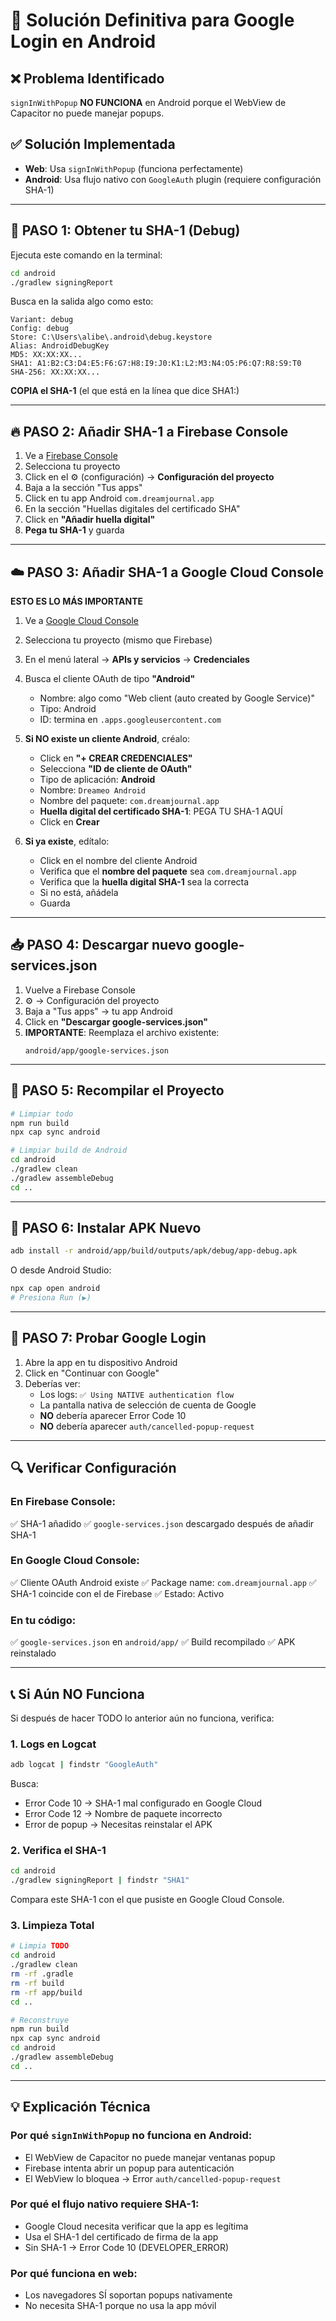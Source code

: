 # 🔧 Solución Definitiva para Google Login en Android

## ❌ Problema Identificado

`signInWithPopup` **NO FUNCIONA** en Android porque el WebView de Capacitor no puede manejar popups.

## ✅ Solución Implementada

- **Web**: Usa `signInWithPopup` (funciona perfectamente)
- **Android**: Usa flujo nativo con `GoogleAuth` plugin (requiere configuración SHA-1)

---

## 🔑 PASO 1: Obtener tu SHA-1 (Debug)

Ejecuta este comando en la terminal:

```bash
cd android
./gradlew signingReport
```

Busca en la salida algo como esto:

```
Variant: debug
Config: debug
Store: C:\Users\alibe\.android\debug.keystore
Alias: AndroidDebugKey
MD5: XX:XX:XX...
SHA1: A1:B2:C3:D4:E5:F6:G7:H8:I9:J0:K1:L2:M3:N4:O5:P6:Q7:R8:S9:T0
SHA-256: XX:XX:XX...
```

**COPIA el SHA-1** (el que está en la línea que dice SHA1:)

---

## 🔥 PASO 2: Añadir SHA-1 a Firebase Console

1. Ve a [Firebase Console](https://console.firebase.google.com/)
2. Selecciona tu proyecto
3. Click en el ⚙️ (configuración) → **Configuración del proyecto**
4. Baja a la sección "Tus apps"
5. Click en tu app Android `com.dreamjournal.app`
6. En la sección "Huellas digitales del certificado SHA"
7. Click en **"Añadir huella digital"**
8. **Pega tu SHA-1** y guarda

---

## ☁️ PASO 3: Añadir SHA-1 a Google Cloud Console

**ESTO ES LO MÁS IMPORTANTE**

1. Ve a [Google Cloud Console](https://console.cloud.google.com/)
2. Selecciona tu proyecto (mismo que Firebase)
3. En el menú lateral → **APIs y servicios** → **Credenciales**
4. Busca el cliente OAuth de tipo **"Android"**
   - Nombre: algo como "Web client (auto created by Google Service)"
   - Tipo: Android
   - ID: termina en `.apps.googleusercontent.com`
5. **Si NO existe un cliente Android**, créalo:

   - Click en **"+ CREAR CREDENCIALES"**
   - Selecciona **"ID de cliente de OAuth"**
   - Tipo de aplicación: **Android**
   - Nombre: `Dreameo Android`
   - Nombre del paquete: `com.dreamjournal.app`
   - **Huella digital del certificado SHA-1**: PEGA TU SHA-1 AQUÍ
   - Click en **Crear**

6. **Si ya existe**, edítalo:
   - Click en el nombre del cliente Android
   - Verifica que el **nombre del paquete** sea `com.dreamjournal.app`
   - Verifica que la **huella digital SHA-1** sea la correcta
   - Si no está, añádela
   - Guarda

---

## 📥 PASO 4: Descargar nuevo google-services.json

1. Vuelve a Firebase Console
2. ⚙️ → Configuración del proyecto
3. Baja a "Tus apps" → tu app Android
4. Click en **"Descargar google-services.json"**
5. **IMPORTANTE**: Reemplaza el archivo existente:
   ```
   android/app/google-services.json
   ```

---

## 🔨 PASO 5: Recompilar el Proyecto

```bash
# Limpiar todo
npm run build
npx cap sync android

# Limpiar build de Android
cd android
./gradlew clean
./gradlew assembleDebug
cd ..
```

---

## 📱 PASO 6: Instalar APK Nuevo

```bash
adb install -r android/app/build/outputs/apk/debug/app-debug.apk
```

O desde Android Studio:

```bash
npx cap open android
# Presiona Run (▶️)
```

---

## 🧪 PASO 7: Probar Google Login

1. Abre la app en tu dispositivo Android
2. Click en "Continuar con Google"
3. Deberías ver:
   - Los logs: `✅ Using NATIVE authentication flow`
   - La pantalla nativa de selección de cuenta de Google
   - **NO** debería aparecer Error Code 10
   - **NO** debería aparecer `auth/cancelled-popup-request`

---

## 🔍 Verificar Configuración

### En Firebase Console:

✅ SHA-1 añadido
✅ `google-services.json` descargado después de añadir SHA-1

### En Google Cloud Console:

✅ Cliente OAuth Android existe
✅ Package name: `com.dreamjournal.app`
✅ SHA-1 coincide con el de Firebase
✅ Estado: Activo

### En tu código:

✅ `google-services.json` en `android/app/`
✅ Build recompilado
✅ APK reinstalado

---

## 📞 Si Aún NO Funciona

Si después de hacer TODO lo anterior aún no funciona, verifica:

### 1. Logs en Logcat

```bash
adb logcat | findstr "GoogleAuth"
```

Busca:

- Error Code 10 → SHA-1 mal configurado en Google Cloud
- Error Code 12 → Nombre de paquete incorrecto
- Error de popup → Necesitas reinstalar el APK

### 2. Verifica el SHA-1

```bash
cd android
./gradlew signingReport | findstr "SHA1"
```

Compara este SHA-1 con el que pusiste en Google Cloud Console.

### 3. Limpieza Total

```bash
# Limpia TODO
cd android
./gradlew clean
rm -rf .gradle
rm -rf build
rm -rf app/build
cd ..

# Reconstruye
npm run build
npx cap sync android
cd android
./gradlew assembleDebug
cd ..
```

---

## 💡 Explicación Técnica

### Por qué `signInWithPopup` no funciona en Android:

- El WebView de Capacitor no puede manejar ventanas popup
- Firebase intenta abrir un popup para autenticación
- El WebView lo bloquea → Error `auth/cancelled-popup-request`

### Por qué el flujo nativo requiere SHA-1:

- Google Cloud necesita verificar que la app es legítima
- Usa el SHA-1 del certificado de firma de la app
- Sin SHA-1 → Error Code 10 (DEVELOPER_ERROR)

### Por qué funciona en web:

- Los navegadores SÍ soportan popups nativamente
- No necesita SHA-1 porque no usa la app móvil
